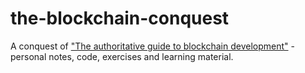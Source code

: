 # the-blockchain-conquest
A conquest of ["The authoritative guide to blockchain development"](https://www.freecodecamp.org/news/the-authoritative-guide-to-blockchain-development-855ab65b58bc/) - personal notes, code, exercises and learning material.
